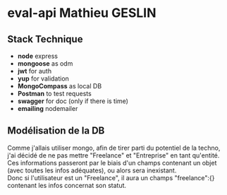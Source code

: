 # eval-api Mathieu GESLIN

## Stack Technique

- **node** express
- **mongoose** as odm
- **jwt** for auth
- **yup** for validation
- **MongoCompass** as local DB
- **Postman** to test requests
- **swagger** for doc (only if there is time) 
- **emailing** nodemailer

## Modélisation de la DB

Comme j'allais utiliser mongo, afin de tirer parti du potentiel de la techno, j'ai décidé de ne pas mettre "Freelance" et "Entreprise" en tant qu'entité.  
Ces informations passeront par le biais d'un champs contenant un objet (avec toutes les infos adéquates), ou alors sera inexistant.  
Donc si l'utilisateur est un "Freelance", il aura un champs "freelance":{} contenant les infos concernat son statut.  